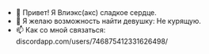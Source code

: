 ##
- 👋 Привет! Я Влиэкс(акс) сладкое сердце.
- 💞️ Я желаю возможность найти девушку: Не курящую.
- 📫 Как со мной связаться: discordapp.com/users/746875412331626498/

<!--
**Vleax-Heart-No-Amai/Vleax-Heart-No-Amai** is a ✨ _special_ ✨ repository because its `README.md` (this file) appears on your GitHub profile.

Here are some ideas to get you started:
-->
